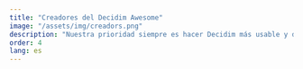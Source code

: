 ```yaml
---
title: "Creadores del Decidim Awesome"
image: "/assets/img/creadors.png"
description: "Nuestra prioridad siempre es hacer Decidim más usable y dar mayor flexibilidad al administrador. La navaja suiza en constante evolución que todo administrador de la plataforma necesita."
order: 4
lang: es
---
```

